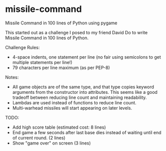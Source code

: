 missile-command
===============

Missile Command in 100 lines of Python using pygame

This started out as a challenge I posed to my friend David Do to write Missile
Command in 100 lines of Python. 

Challenge Rules:
* 4-space indents, one statement per line (no fair using semicolons to get 
  multiple statements per line!)
* 79 characters per line maximum (as per PEP-8)

Notes:

* All game objects are of the same type, and that type copies keyword 
  arguments from the constructor into attributes. This seems like a good
  tradeoff between reducing line count and maintaining readability. 
* Lambdas are used instead of functions to reduce line count.
* Multi-warhead missiles will start appearing on later levels.

TODO:

* Add high score table (estimated cost: 8 lines)
* End game a few seconds after last base dies instead of waiting until end of
  current round. (2 lines)
* Show "game over" on screen (3 lines)
